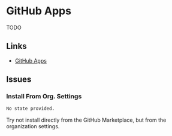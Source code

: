 # GitHub Apps

TODO

<!--
https://github.com/apps/<app-name>

https://github.com/organizations/<org>/settings/installations
https://github.com/organizations/<org>/settings/apps
-->

## Links

- [GitHub Apps](https://github.com/settings/apps)

## Issues

### Install From Org. Settings

```sh
No state provided.
```

Try not install directly from the GitHub Marketplace, but from the organization settings.
